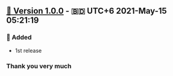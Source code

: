 ## [🔖 Version 1.0.0](https://github.com/imithu/dinosaur/releases/tag/v1.0.0) - 🇧🇩 UTC+6 2021-May-15 05:21:19
### 🚩 Added
- 1st release




### Thank you very much

